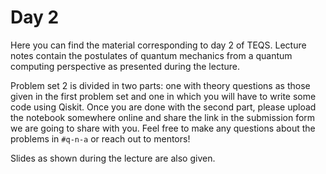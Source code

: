 # Day 2
Here you can find the material corresponding to day 2 of TEQS. Lecture notes contain the postulates of quantum mechanics from a quantum computing perspective as presented during the lecture. 

Problem set 2 is divided in two parts: one with theory questions as those given in the first problem set and one in which you will have to write some code using Qiskit. Once you are done with the second part, please upload the notebook somewhere online and share the link in the submission form we are going to share with you. Feel free to make any questions about the problems in `#q-n-a` or reach out to mentors!

Slides as shown during the lecture are also given. 